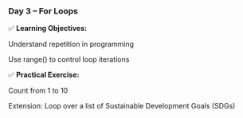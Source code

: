 ### Day 3 – For Loops
✅ __Learning Objectives:__

Understand repetition in programming

Use range() to control loop iterations

✅ __Practical Exercise:__

Count from 1 to 10

Extension: Loop over a list of Sustainable Development Goals (SDGs)